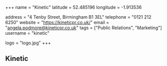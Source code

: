 +++
name = "Kinetic"
latitude = 52.485196
longitude =  -1.913536

address = "4 Tenby Street, Birmingham B1 3EL"
telephone = "0121 212 6250"
website = "https://kineticpr.co.uk/"
email = "angela.podmore@kineticpr.co.uk"
tags = ["Public Relations", "Marketing"]
username = "kinetic"

logo = "logo.jpg"
+++

## Kinetic
